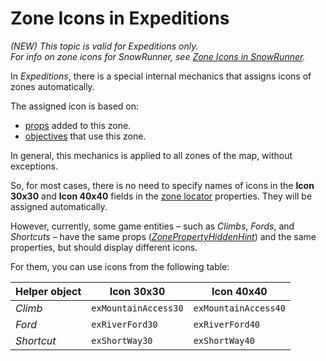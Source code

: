 # Zone Icons in Expeditions

*(NEW) This topic is valid for Expeditions only.*  
*For info on zone icons for SnowRunner, see [Zone Icons in SnowRunner](./zone_icons_snowrunner.md).*  

In *Expeditions*, there is a special internal mechanics that assigns icons of zones automatically.

The assigned icon is based on:

-   [props][props_section] added to this zone.
-   [objectives][objectives] that use this zone.

In general, this mechanics is applied to all zones of the map, without exceptions.

So, for most cases, there is no need to specify names of icons in the **Icon 30x30** and **Icon 40x40** fields in the [zone locator][zone_locator] properties. They will be assigned automatically.

However, currently, some game entities – such as *Climbs*, *Fords*, and *Shortcuts* – have the same props ([*ZonePropertyHiddenHint*][zonepropertyhiddenhint]) and the same properties, but should display different icons. 

For them, you can use icons from the following table:

| **Helper object** | **Icon 30x30**       | **Icon 40x40**       |
|-------------------|----------------------|----------------------|
| *Climb*           | `exMountainAccess30` | `exMountainAccess40` |
| *Ford*            | `exRiverFord30`      | `exRiverFord40`      |
| *Shortcut*        | `exShortWay30`       | `exShortWay40`       |


[props_section]: ./../zones_overview.md#props
[objectives]: ./../../objectives/objectives_overview.md
[zone_locator]: ./../zones_overview.md#zone-locator
[zonepropertyhiddenhint]: ./../expeditions_zones/hidden_hint_zones.md

